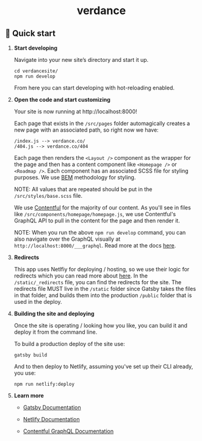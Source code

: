<h1 align="center">
  verdance
</h1>

## 🚀 Quick start

1.  **Start developing**

    Navigate into your new site’s directory and start it up.

    ```shell
    cd verdancesite/
    npm run develop
    ```

    From here you can start developing with hot-reloading enabled.

2.  **Open the code and start customizing**

    Your site is now running at http://localhost:8000!

    Each page that exists in the `/src/pages` folder automagically creates a new page with an associated path, so right now we have:

    ```
    /index.js --> verdance.co/
    /404.js --> verdance.co/404
    ```

    Each page then renders the `<Layout />` component as the wrapper for the page and then has a content component like `<Homepage />` or `<Roadmap />`. Each component has an associated SCSS file for styling purposes. We use [BEM](https://css-tricks.com/bem-101/) methodology for styling.

    NOTE: All values that are repeated should be put in the `/src/styles/base.scss` file.

    We use [Contentful](https://www.contentful.com/) for the majority of our content. As you'll see in files like `/src/components/homepage/homepage.js`, we use Contentful's GraphQL API to pull in the content for the page and then render it.

    NOTE: When you run the above `npm run develop` command, you can also navigate over the GraphQL visually at `http://localhost:8000/___graphql`. Read more at the docs [here](https://www.gatsbyjs.com/docs/how-to/querying-data/running-queries-with-graphiql/).

3.  **Redirects**

    This app uses Netlfiy for deploying / hosting, so we use their logic for redirects which you can read more about [here](https://docs.netlify.com/routing/redirects/). In the `/static/_redirects` file, you can find the redirects for the site. The redirects file MUST live in the `/static` folder since Gatsby takes the files in that folder, and builds them into the production `/public` folder that is used in the deploy.

4.  **Building the site and deploying**

    Once the site is operating / looking how you like, you can build it and deploy it from the command line.

    To build a production deploy of the site use:

    `gatsby build`

    And to then deploy to Netlify, assuming you've set up their CLI already, you use:

    `npm run netlify:deploy`

5.  **Learn more**

    - [Gatsby Documentation](https://www.gatsbyjs.com/docs/)

    - [Netlify Documentation](https://docs.netlify.com/)

    - [Contentful GraphQL Documentation](https://www.contentful.com/developers/docs/references/graphql/)
